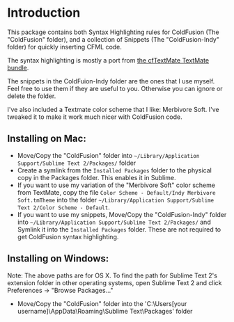 # Introduction

This package contains both Syntax Highlighting rules for ColdFusion (The "ColdFusion" folder), and a collection of Snippets (The "ColdFusion-Indy" folder) for quickly inserting CFML code.

The syntax highlighting is mostly a port from [the cfTextMate TextMate bundle](https://github.com/andyj/CFTextMate).

The snippets in the ColdFuion-Indy folder are the ones that I use myself. Feel free to use them if they are useful to you. Otherwise you can ignore or delete the folder.

I've also included a Textmate color scheme that I like: Merbivore Soft. I've tweaked it to make it work much nicer with ColdFusion code.

## Installing on Mac:
* Move/Copy the "ColdFusion" folder into `~/Library/Application Support/Sublime Text 2/Packages/` folder
* Create a symlink from the `Installed Packages` folder to the physical copy in the Packages folder. This enables it in Sublime.
* If you want to use my variation of the "Merbivore Soft" color scheme from TextMate, copy the file `Color Scheme - Default/Indy Merbivore Soft.tmTheme` into the folder `~/Library/Application Support/Sublime Text 2/Color Scheme - Default`.
* If you want to use my snippets, Move/Copy the "ColdFusion-Indy" folder into `~/Library/Application Support/Sublime Text 2/Packages/` and Symlink it into the `Installed Packages` folder. These are not required to get ColdFusion syntax highlighting.

## Installing on Windows:

Note: The above paths are for OS X. To find the path for Sublime Text 2's extension folder in other operating systems, open Sublime Text 2 and click Preferences -> "Browse Packages..."

* Move/Copy the "ColdFusion" folder into the 'C:\Users\[your username]\AppData\Roaming\Sublime Text\Packages' folder